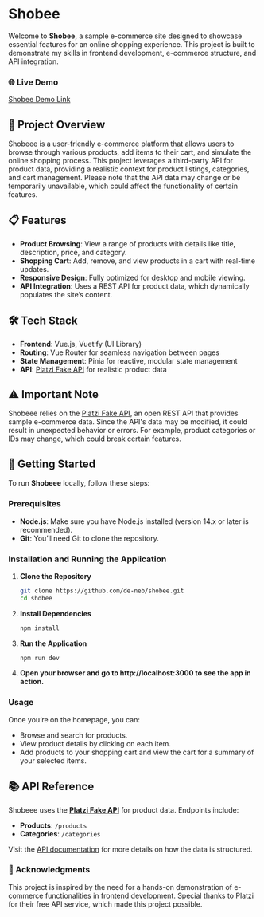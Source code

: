 # Shobee

Welcome to **Shobee**, a sample e-commerce site designed to showcase essential features for an online shopping experience. This project is built to demonstrate my skills in frontend development, e-commerce structure, and API integration. 

### 🌐 Live Demo
[Shobee Demo Link](#)

## 🛒 Project Overview

Shobeee is a user-friendly e-commerce platform that allows users to browse through various products, add items to their cart, and simulate the online shopping process. This project leverages a third-party API for product data, providing a realistic context for product listings, categories, and cart management. Please note that the API data may change or be temporarily unavailable, which could affect the functionality of certain features.

## 📋 Features

- **Product Browsing**: View a range of products with details like title, description, price, and category.
- **Shopping Cart**: Add, remove, and view products in a cart with real-time updates.
- **Responsive Design**: Fully optimized for desktop and mobile viewing.
- **API Integration**: Uses a REST API for product data, which dynamically populates the site’s content.

## 🛠️ Tech Stack

- **Frontend**: Vue.js, Vuetify (UI Library)
- **Routing**: Vue Router for seamless navigation between pages
- **State Management**: Pinia for reactive, modular state management
- **API**: [Platzi Fake API](https://fakeapi.platzi.com/en/rest/swagger/) for realistic product data

## ⚠️ Important Note

Shobeee relies on the [Platzi Fake API](https://fakeapi.platzi.com/en/rest/swagger/), an open REST API that provides sample e-commerce data. Since the API's data may be modified, it could result in unexpected behavior or errors. For example, product categories or IDs may change, which could break certain features.

## 🚀 Getting Started

To run **Shobeee** locally, follow these steps:

### Prerequisites

- **Node.js**: Make sure you have Node.js installed (version 14.x or later is recommended).
- **Git**: You’ll need Git to clone the repository.

### Installation and Running the Application

1. **Clone the Repository**
   ```bash
   git clone https://github.com/de-neb/shobee.git
   cd shobee
2. **Install Dependencies**
   ```bash
   npm install
3. **Run the Application**
   ```bash
   npm run dev

4. **Open your browser and go to http://localhost:3000 to see the app in action.**

### Usage

Once you’re on the homepage, you can:
- Browse and search for products.
- View product details by clicking on each item.
- Add products to your shopping cart and view the cart for a summary of your selected items.

## 📚 API Reference

Shobeee uses the **[Platzi Fake API](https://fakeapi.platzi.com/en/rest/swagger/)** for product data. Endpoints include:
- **Products**: `/products`
- **Categories**: `/categories`

Visit the [API documentation](https://fakeapi.platzi.com/en/rest/swagger/) for more details on how the data is structured.

### 🙏 Acknowledgments

This project is inspired by the need for a hands-on demonstration of e-commerce functionalities in frontend development. Special thanks to Platzi for their free API service, which made this project possible.


